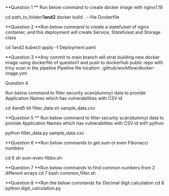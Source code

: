 **Question 1
**<!-- 
This section provides instructions to create a Docker image with Nginx version 1.19. 
Ensure you have Docker installed and configured on your system before running the command.
-->
Run below command to create docker image with nginx1.19

cd path_to_folder/**1and2**
docker build . --file Dockerfile 

**Question 2
**Run below command to create a statefulset of nginx container, and this deployment will create Service, Statefulset and Storage class

cd 1and2
kubectl apply -f Deployment.yaml

**Question 3 
**Any commit to main branch will strat building new docker image using dockerfile of question1 and push to dockerhub public repo with trivy scan in the pipeline
Pipeline file location: .github/workflow/docker-image.yml

Question 4 
<!-- sample_data.csv is the dummy data to provide input to the script -->
Run below command to filter security scan(dummy) data to provide Application Names which has vulnerabilities with CSV id

cd 4and5
sh filter_data.sh sample_data.csv

**Question 5
**<!-- sample_data.csv is the dummy data to provide input to the script 
Ensure Python is installed to run 
-->
Run below command to filter security scan(dummy) data to provide Application Names which has vulnerabilties with CSV id with python 

python filter_data.py sample_data.csv

**Question 6 
**Run below commands to get sum ot even Fibonacci numbers

cd 6 
sh sum-even-fibbo.sh

**Question 7 
**Run below commands to find common numbers from 2 different arrays
cd 7 
bash common_filter.sh

**Question 8
**Run the below commands for Decimal digit calculation 
cd 8
python digit_calculation.py
